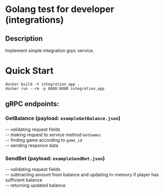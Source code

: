 # Golang test for developer (integrations)

## Description

Implement simple integration grpc service.

# Quick Start
```
docker build -t integration_app .  
docker run --rm -p 8080:8080 integration_app
```

## gRPC endpoints:
### GetBalance (payload: `exampleGetBalance.json`) 
-- validating request fields    
-- making request to service method `GetGames`  
-- finding game according to `game_id`  
-- sending responce data

### SendBet (payload: `exampleSendBet.json`)
-- validating request fields  
-- subtracting amount from balance and updating in-memory if player has sufficient balance  
-- returning updated balance  


